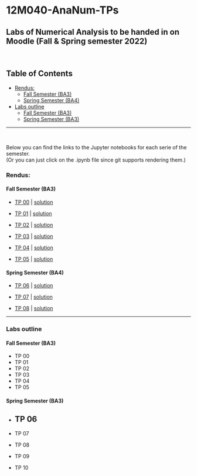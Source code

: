 # 12M040-AnaNum-TPs


## Labs of Numerical Analysis to be handed in on Moodle (Fall & Spring semester 2022)


<br />


## Table of Contents


<!-- vim-markdown-toc GFM -->

* [Rendus:](#rendus)
    * [Fall Semester (BA3)](#fall-semester-ba3)
    * [Spring Semester (BA4)](#spring-semester-ba4)
* [Labs outline](#labs-outline)
    * [Fall Semester (BA3)](#fall-semester-ba3-1)
    * [Spring Semester (BA3)](#spring-semester-ba3)

<!-- vim-markdown-toc -->

---


<br />


Below you can find the links to the Jupyter notebooks for each serie of the semester.  
(Or you can just click on the .ipynb file since git supports rendering them.)


### Rendus:

#### Fall Semester (BA3)
- [TP 00](https://nbviewer.org/github/David-Kyrat/12M040-AnaNum-TPs/blob/master/TP00.ipynb)  |  [solution](https://nbviewer.org/github/David-Kyrat/12M040-AnaNum-TPs/blob/master/solutions/tp0_solutions.ipynb)

- [TP 01](https://nbviewer.org/github/David-Kyrat/12M040-AnaNum-TPs/blob/master/TP01.ipynb)  |  [solution](https://nbviewer.org/github/David-Kyrat/12M040-AnaNum-TPs/blob/master/solutions/tp1_solutions.ipynb)


- [TP 02](https://nbviewer.org/github/David-Kyrat/12M040-AnaNum-TPs/blob/master/TP02.ipynb)  |  [solution](https://nbviewer.org/github/David-Kyrat/12M040-AnaNum-TPs/blob/master/solutions/tp2_solutions.ipynb)


- [TP 03](https://nbviewer.org/github/David-Kyrat/12M040-AnaNum-TPs/blob/master/TP03.ipynb)  |  [solution](https://nbviewer.org/github/David-Kyrat/12M040-AnaNum-TPs/blob/master/solutions/tp3_solutions.ipynb)


- [TP 04](https://nbviewer.org/github/David-Kyrat/12M040-AnaNum-TPs/blob/master/TP04.ipynb)  |  [solution](https://nbviewer.org/github/David-Kyrat/12M040-AnaNum-TPs/blob/master/solutions/tp4_solutions.ipynb)


- [TP 05](https://nbviewer.org/github/David-Kyrat/12M040-AnaNum-TPs/blob/master/TP05.ipynb)  |  [solution](https://nbviewer.org/github/David-Kyrat/12M040-AnaNum-TPs/blob/master/solutions/tp5_solutions.ipynb)



#### Spring Semester (BA4)
- [TP 06](https://nbviewer.org/github/David-Kyrat/12M040-AnaNum-TPs/blob/master/TP06.ipynb)  |  [solution](https://nbviewer.org/github/David-Kyrat/12M040-AnaNum-TPs/blob/master/solutions/tp6_solutions.ipynb)


- [TP 07](https://nbviewer.org/github/David-Kyrat/12M040-AnaNum-TPs/blob/master/TP07.ipynb)  |  [solution](https://nbviewer.org/github/David-Kyrat/12M040-AnaNum-TPs/blob/master/solutions/tp7_solutions.ipynb)


- [TP 08](https://nbviewer.org/github/David-Kyrat/12M040-AnaNum-TPs/blob/master/TP08.ipynb)  |  [solution](https://nbviewer.org/github/David-Kyrat/12M040-AnaNum-TPs/blob/master/solutions/tp8_solutions.ipynb)


---


### Labs outline


#### Fall Semester (BA3)

- TP 00
- TP 01
- TP 02
- TP 03
- TP 04
- TP 05


#### Spring Semester (BA3)


- TP 06 
    -  




- TP 07 



- TP 08 



- TP 09 



- TP 10 



